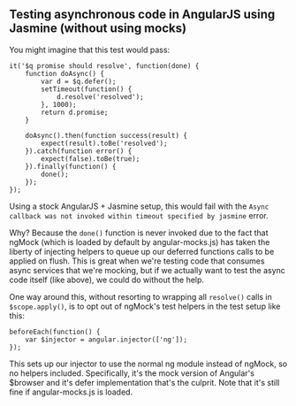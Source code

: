 ## Testing asynchronous code in AngularJS using Jasmine (without using mocks)

You might imagine that this test would pass:

```
it('$q promise should resolve', function(done) {
    function doAsync() {
        var d = $q.defer();
        setTimeout(function() {
            d.resolve('resolved');
        }, 1000);
        return d.promise;
    }

    doAsync().then(function success(result) {
        expect(result).toBe('resolved');
    }).catch(function error() {
        expect(false).toBe(true);
    }).finally(function() {
        done();
    });
});
```

Using a stock AngularJS + Jasmine setup, this would fail with the `Async callback was not invoked within timeout specified by jasmine` error.

Why?  Because the `done()` function is never invoked due to the fact that ngMock (which is loaded by default by angular-mocks.js) has taken the liberty of injecting helpers to queue up our deferred functions calls to be applied on flush.  This is great when we're testing code that consumes async services that we're mocking, but if we actually want to test the async code itself (like above), we could do without the help.

One way around this, without resorting to wrapping all `resolve()` calls in `$scope.apply()`, is to opt out of ngMock's test helpers in the test setup like this:

```
beforeEach(function() {
    var $injector = angular.injector(['ng']);
});
```

This sets up our injector to use the normal ng module instead of ngMock, so no helpers included.  Specifically, it's the mock version of Angular's $browser and it's defer implementation that's the culprit.  Note that it's still fine if angular-mocks.js is loaded.

